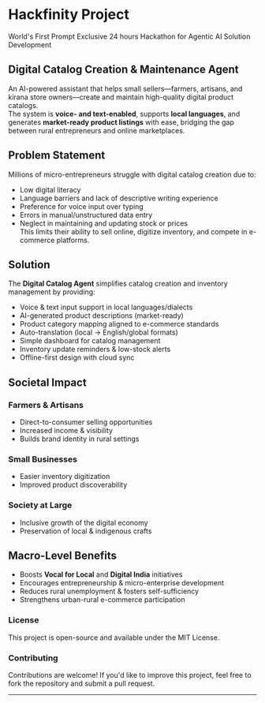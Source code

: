 # Hackfinity Project
World's First Prompt Exclusive 24 hours Hackathon for Agentic AI Solution Development

## Digital Catalog Creation & Maintenance Agent
An AI-powered assistant that helps small sellers—farmers, artisans, and kirana store owners—create and maintain high-quality digital product catalogs.  
The system is **voice- and text-enabled**, supports **local languages**, and generates **market-ready product listings** with ease, bridging the gap between rural entrepreneurs and online marketplaces.

## Problem Statement 
Millions of micro-entrepreneurs struggle with digital catalog creation due to:
- Low digital literacy
- Language barriers and lack of descriptive writing experience
- Preference for voice input over typing
- Errors in manual/unstructured data entry
- Neglect in maintaining and updating stock or prices  
This limits their ability to sell online, digitize inventory, and compete in e-commerce platforms.

## Solution

The **Digital Catalog Agent** simplifies catalog creation and inventory management by providing:  
- Voice & text input support in local languages/dialects  
- AI-generated product descriptions (market-ready)  
- Product category mapping aligned to e-commerce standards  
- Auto-translation (local → English/global formats)  
- Simple dashboard for catalog management  
- Inventory update reminders & low-stock alerts  
- Offline-first design with cloud sync

## Societal Impact

### Farmers & Artisans
- Direct-to-consumer selling opportunities  
- Increased income & visibility  
- Builds brand identity in rural settings  

### Small Businesses
- Easier inventory digitization  
- Improved product discoverability  

### Society at Large
- Inclusive growth of the digital economy  
- Preservation of local & indigenous crafts  

## Macro-Level Benefits
- Boosts **Vocal for Local** and **Digital India** initiatives  
- Encourages entrepreneurship & micro-enterprise development  
- Reduces rural unemployment & fosters self-sufficiency  
- Strengthens urban-rural e-commerce participation
  
###  License
This project is open-source and available under the MIT License. 

### Contributing 
Contributions are welcome! If you'd like to improve this project, feel free to fork the repository and submit a pull request.

---


